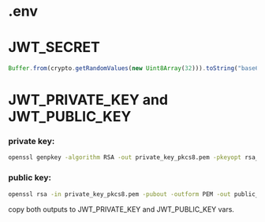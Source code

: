 # .env

# JWT_SECRET

```js
Buffer.from(crypto.getRandomValues(new Uint8Array(32))).toString("base64url");
```

# JWT_PRIVATE_KEY and JWT_PUBLIC_KEY

### private key:

```bash
openssl genpkey -algorithm RSA -out private_key_pkcs8.pem -pkeyopt rsa_keygen_bits:2048 -outform PEM
```

### public key:

```bash
openssl rsa -in private_key_pkcs8.pem -pubout -outform PEM -out public_key_pkcs8.pem
```

copy both outputs to JWT_PRIVATE_KEY and JWT_PUBLIC_KEY vars.
